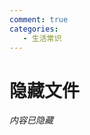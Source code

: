 ```yaml
---
comment: true
categories:
   - 生活常识
---
```

# 隐藏文件
*内容已隐藏*
<!-- # 通马桶技术详解

## 引言

马桶堵塞是一个常见的家庭问题,但通过正确的技巧和工具,大多数情况下可以自行解决。本文将详细介绍通马桶的各种方法,从简单到复杂,帮助您应对不同程度的堵塞情况。
从经验角度更推荐使用**气压式马桶疏通枪**，一般城市都可以在美团现买，价格在百元内。

## 准备工作

在开始之前,请准备以下物品:

- 橡胶手套
- 旧毛巾或抹布
- 塑料桶
- 马桶疏通器(马桶搋)
- 马桶蛇(可选)
- 热水(可选)
- 清洁剂(可选)
- ==气压式马桶疏通枪(可选)==（**推荐**）
- 电动马桶疏通器(可选)
- 高压水枪(可选)

## 方法一:使用马桶疏通器

1. 确保马桶内水位适中,如果水位过高,用桶舀出部分水。
2. 将马桶疏通器放入马桶,完全覆盖排水口。
3. 用力向下按压,然后快速拉起,重复这个动作。
4. 持续10-15次,观察水是否开始下降。
5. 如果水开始下降,冲水检查是否完全疏通。

普通的堵塞完全可以使用，这也是家庭内最常见的方式

## 方法二:使用热水和清洁剂（不推荐）

1. 将几升热水(不要沸腾)倒入马桶。
2. 加入少量洗碗液或清洁剂。
3. 等待10-15分钟,让热水和清洁剂发挥作用。
4. 尝试冲水,看是否疏通。

## 方法三:使用马桶蛇（不推荐）

1. 戴上手套,将马桶蛇缓慢插入马桶。
2. 轻轻旋转马桶蛇,直到感觉到阻力。
3. 继续推进并旋转,直到突破堵塞物。
4. 缓慢拉出马桶蛇,可能会带出堵塞物。
5. 冲水检查是否完全疏通。

## 方法四:使用现代化工具

### 1. 气压式马桶疏通枪

气压式马桶疏通枪是一种利用压缩空气快速清除堵塞的工具。

使用步骤：
1. 确保马桶中有足够的水。
2. 将疏通枪的橡胶头完全覆盖马桶出水口。
3. 用力按压手柄,释放压缩空气。
4. 压力会迅速清除堵塞物。

注意事项：
- 使用前请仔细阅读说明书。
- 不要使用过大的压力,以免损坏管道。

### 2. 电动马桶疏通器

这种工具通过电力驱动,能够快速旋转疏通管道。

使用步骤：
1. 将疏通器的柔性管插入马桶。
2. 开启电源,让疏通器的头部旋转。
3. 缓慢推进,直到感觉到堵塞物被清除。

注意事项：
- 使用时需要小心,避免损坏马桶内部。
- 确保使用适合家用马桶的型号。

### 3. 高压水枪

高压水枪利用水压冲击来清除堵塞。

使用步骤：
1. 将水枪头部插入马桶排水口。
2. 慢慢增加水压,直到堵塞物被冲走。

注意事项：
- 开始时使用低压,逐渐增加,避免水溅出。
- 不适用于严重堵塞的情况。

## 预防措施

- 避免冲入非溶解性物品,如湿巾、卫生用品等。
- 定期使用专业的马桶清洁剂进行维护。
- 安装马桶过滤网,防止异物进入。

## 为什么要写这个
几年前出租房厕所堵塞，从`某鸟`花了几百元，服务人员用疏通枪不到两分钟便完成工作。
由于当时的出租屋有管道老化的可能，可能会经常遇到类似问题，掌握该技术相当于每次省下几百元，于是在平台人员出门后立即在京东搜索类似仪器，发现其价格不到一次服务费的三分之一，于是立即下单。
偶然得知现在的服务价格越发贵了，而这个技术本身入门并不复杂，于是有了这篇文章。
但请记住,如果问题持续存在或情况复杂,建议联系专业的管道工进行处理。定期维护和正确使用马桶可以大大减少堵塞的发生频率。 -->